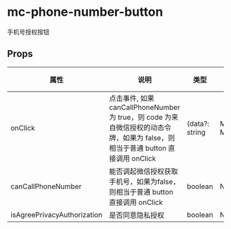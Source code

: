 # mc-phone-number-button

手机号授权按钮

## Props

| 属性 | 说明 | 类型 | 是否必填 | 默认值 |
| ---- | ----------- | ---- | ---- | ---- |
| onClick | 点击事件, 如果 canCallPhoneNumber 为 true，则 code 为来自微信授权的动态令牌，如果为 false，则相当于普通 button 直接调用 onClick | (data?: string | MouseEvent<Element, MouseEvent>) => void  | Yes  | --
| canCallPhoneNumber | 能否调起微信授权获取手机号，如果为false，则相当于普通 button 直接调用 onClick | boolean  | No  | true
| isAgreePrivacyAuthorization | 是否同意隐私授权 | boolean  | No  | false

